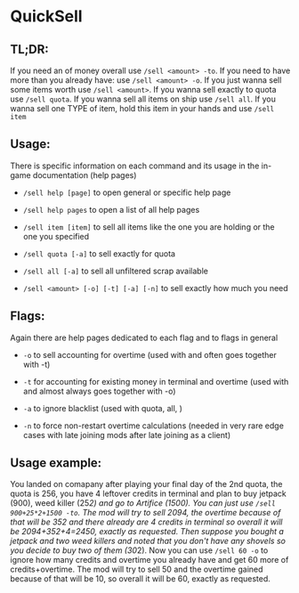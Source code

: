 # QuickSell


## TL;DR:

If you need an <amount> of money overall use `/sell <amount> -to`. If you need to have <amount> more than you already have: use `/sell <amount> -o`. If you just wanna sell some items worth <amount> use `/sell <amount>`. If you wanna sell exactly to quota use `/sell quota`. If you wanna sell all items on ship use `/sell all`. If you wanna sell one TYPE of item, hold this item in your hands and use `/sell item`


## Usage:


There is specific information on each command and its usage in the in-game documentation (help pages)

- `/sell help [page]` to open general or specific help page

- `/sell help pages` to open a list of all help pages

- `/sell item [item]` to sell all items like the one you are holding or the one you specified

- `/sell quota [-a]` to sell exactly for quota

- `/sell all [-a]` to sell all unfiltered scrap available

- `/sell <amount> [-o] [-t] [-a] [-n]` to sell exactly how much you need


## Flags:


Again there are help pages dedicated to each flag and to flags in general

- `-o` to sell accounting for overtime (used with <amount> and often goes together with -t)

- `-t` for accounting for existing money in terminal and overtime (used with <amount> and almost always goes together with -o)

- `-a` to ignore blacklist (used with quota, all, <amount>)

- `-n` to force non-restart overtime calculations (needed in very rare edge cases with late joining mods after late joining as a client)


## Usage example:

You landed on comapany after playing your final day of the 2nd quota, the quota is 256, you have 4 leftover credits in terminal and plan to buy jetpack (900), weed killer (25*2) and go to Artifice (1500). You can just use `/sell 900+25*2+1500 -to`. The mod will try to sell 2094, the overtime because of that will be 352 and there already are 4 credits in terminal so overall it will be 2094+352+4=2450, exactly as requested. Then suppose you bought a jetpack and two weed killers and noted that you don't have any shovels so you decide to buy two of them (30*2). Now you can use `/sell 60 -o` to ignore how many credits and overtime you already have and get 60 more of credits+overtime. The mod will try to sell 50 and the overtime gained because of that will be 10, so overall it will be 60, exactly as requested.

